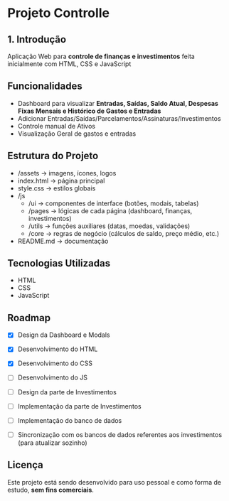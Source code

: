 # Projeto Controlle

## 1. Introdução
Aplicação Web para **controle de finanças e investimentos** feita inicialmente com HTML, CSS e JavaScript

## Funcionalidades
- Dashboard para visualizar **Entradas, Saídas, Saldo Atual, Despesas Fixas Mensais e Histórico de Gastos e Entradas**
- Adicionar Entradas/Saídas/Parcelamentos/Assinaturas/Investimentos
- Controle manual de Ativos
- Visualização Geral de gastos e entradas

## Estrutura do Projeto

- /assets → imagens, ícones, logos
- index.html → página principal
- style.css → estilos globais
- /js
    - /ui → componentes de interface (botões, modais, tabelas)
    - /pages → lógicas de cada página (dashboard, finanças, investimentos)
    - /utils → funções auxiliares (datas, moedas, validações)
    - /core → regras de negócio (cálculos de saldo, preço médio, etc.)
- README.md → documentação

## Tecnologias Utilizadas

- HTML
- CSS
- JavaScript

## Roadmap

- [x] Design da Dashboard e Modals  
- [x] Desenvolvimento do HTML  
- [x] Desenvolvimento do CSS  
- [ ] Desenvolvimento do JS  
- [ ] Design da parte de Investimentos  
- [ ] Implementação da parte de Investimentos  
- [ ] Implementação do banco de dados  
- [ ] Sincronização com os bancos de dados referentes aos investimentos (para atualizar sozinho)  


## Licença
Este projeto está sendo desenvolvido para uso pessoal e como forma de estudo, **sem fins comerciais**.